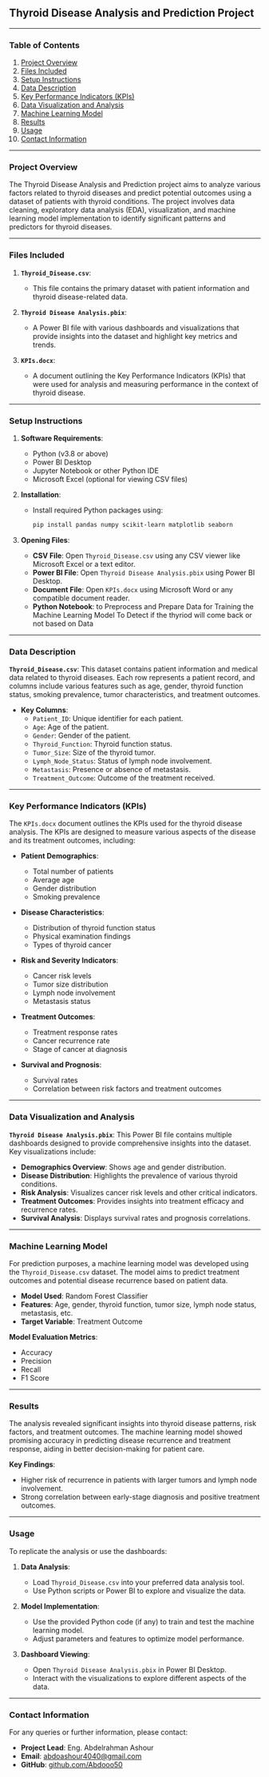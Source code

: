 ## Thyroid Disease Analysis and Prediction Project

---

### Table of Contents

1. [Project Overview](#project-overview)
2. [Files Included](#files-included)
3. [Setup Instructions](#setup-instructions)
4. [Data Description](#data-description)
5. [Key Performance Indicators (KPIs)](#key-performance-indicators-kpis)
6. [Data Visualization and Analysis](#data-visualization-and-analysis)
7. [Machine Learning Model](#machine-learning-model)
8. [Results](#results)
9. [Usage](#usage)
10. [Contact Information](#contact-information)

---

### Project Overview

The Thyroid Disease Analysis and Prediction project aims to analyze various factors related to thyroid diseases and predict potential outcomes using a dataset of patients with thyroid conditions. The project involves data cleaning, exploratory data analysis (EDA), visualization, and machine learning model implementation to identify significant patterns and predictors for thyroid diseases.

---

### Files Included

1. **`Thyroid_Disease.csv`**:
   - This file contains the primary dataset with patient information and thyroid disease-related data.

2. **`Thyroid Disease Analysis.pbix`**:
   - A Power BI file with various dashboards and visualizations that provide insights into the dataset and highlight key metrics and trends.

3. **`KPIs.docx`**:
   - A document outlining the Key Performance Indicators (KPIs) that were used for analysis and measuring performance in the context of thyroid disease.

---

### Setup Instructions

1. **Software Requirements**:
   - Python (v3.8 or above)
   - Power BI Desktop
   - Jupyter Notebook or other Python IDE
   - Microsoft Excel (optional for viewing CSV files)

2. **Installation**:
   - Install required Python packages using:
     ```bash
     pip install pandas numpy scikit-learn matplotlib seaborn
     ```

3. **Opening Files**:
   - **CSV File**: Open `Thyroid_Disease.csv` using any CSV viewer like Microsoft Excel or a text editor.
   - **Power BI File**: Open `Thyroid Disease Analysis.pbix` using Power BI Desktop.
   - **Document File**: Open `KPIs.docx` using Microsoft Word or any compatible document reader.
   - **Python Notebook**: to Preprocess and Prepare Data for Training the Machine Learning Model To Detect if the thyriod will come back or not based on Data

---

### Data Description

**`Thyroid_Disease.csv`**: This dataset contains patient information and medical data related to thyroid diseases. Each row represents a patient record, and columns include various features such as age, gender, thyroid function status, smoking prevalence, tumor characteristics, and treatment outcomes.

- **Key Columns**:
  - `Patient_ID`: Unique identifier for each patient.
  - `Age`: Age of the patient.
  - `Gender`: Gender of the patient.
  - `Thyroid_Function`: Thyroid function status.
  - `Tumor_Size`: Size of the thyroid tumor.
  - `Lymph_Node_Status`: Status of lymph node involvement.
  - `Metastasis`: Presence or absence of metastasis.
  - `Treatment_Outcome`: Outcome of the treatment received.

---

### Key Performance Indicators (KPIs)

The `KPIs.docx` document outlines the KPIs used for the thyroid disease analysis. The KPIs are designed to measure various aspects of the disease and its treatment outcomes, including:

- **Patient Demographics**:
  - Total number of patients
  - Average age
  - Gender distribution
  - Smoking prevalence

- **Disease Characteristics**:
  - Distribution of thyroid function status
  - Physical examination findings
  - Types of thyroid cancer

- **Risk and Severity Indicators**:
  - Cancer risk levels
  - Tumor size distribution
  - Lymph node involvement
  - Metastasis status

- **Treatment Outcomes**:
  - Treatment response rates
  - Cancer recurrence rate
  - Stage of cancer at diagnosis

- **Survival and Prognosis**:
  - Survival rates
  - Correlation between risk factors and treatment outcomes

---

### Data Visualization and Analysis

**`Thyroid Disease Analysis.pbix`**: This Power BI file contains multiple dashboards designed to provide comprehensive insights into the dataset. Key visualizations include:

- **Demographics Overview**: Shows age and gender distribution.
- **Disease Distribution**: Highlights the prevalence of various thyroid conditions.
- **Risk Analysis**: Visualizes cancer risk levels and other critical indicators.
- **Treatment Outcomes**: Provides insights into treatment efficacy and recurrence rates.
- **Survival Analysis**: Displays survival rates and prognosis correlations.

---

### Machine Learning Model

For prediction purposes, a machine learning model was developed using the `Thyroid_Disease.csv` dataset. The model aims to predict treatment outcomes and potential disease recurrence based on patient data.

- **Model Used**: Random Forest Classifier
- **Features**: Age, gender, thyroid function, tumor size, lymph node status, metastasis, etc.
- **Target Variable**: Treatment Outcome

**Model Evaluation Metrics**:
- Accuracy
- Precision
- Recall
- F1 Score

---

### Results

The analysis revealed significant insights into thyroid disease patterns, risk factors, and treatment outcomes. The machine learning model showed promising accuracy in predicting disease recurrence and treatment response, aiding in better decision-making for patient care.

**Key Findings**:
- Higher risk of recurrence in patients with larger tumors and lymph node involvement.
- Strong correlation between early-stage diagnosis and positive treatment outcomes.

---

### Usage

To replicate the analysis or use the dashboards:

1. **Data Analysis**:
   - Load `Thyroid_Disease.csv` into your preferred data analysis tool.
   - Use Python scripts or Power BI to explore and visualize the data.

2. **Model Implementation**:
   - Use the provided Python code (if any) to train and test the machine learning model.
   - Adjust parameters and features to optimize model performance.

3. **Dashboard Viewing**:
   - Open `Thyroid Disease Analysis.pbix` in Power BI Desktop.
   - Interact with the visualizations to explore different aspects of the data.

---

### Contact Information

For any queries or further information, please contact:

- **Project Lead**: Eng. Abdelrahman Ashour
- **Email**: abdoashour4040@gmail.com
- **GitHub**: [github.com/Abdooo50](https://github.com/Abdooo50)
